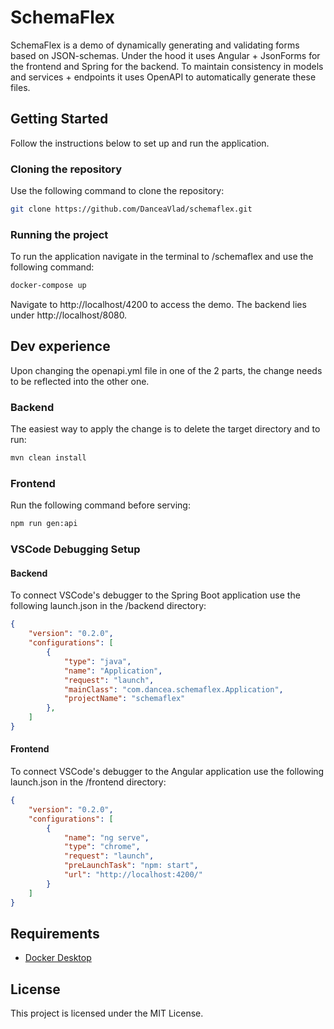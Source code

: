 # SchemaFlex

SchemaFlex is a demo of dynamically generating and validating forms based on JSON-schemas. Under the hood it uses Angular + JsonForms for the frontend and Spring for the backend. To maintain consistency in models and services + endpoints it uses OpenAPI to automatically generate these files.

## Getting Started

Follow the instructions below to set up and run the application.

### Cloning the repository

Use the following command to clone the repository:

```bash
git clone https://github.com/DanceaVlad/schemaflex.git
```

### Running the project

To run the application navigate in the terminal to /schemaflex and use the following command:

```bash
docker-compose up
```

Navigate to http://localhost/4200 to access the demo.
The backend lies under http://localhost/8080.

## Dev experience

Upon changing the openapi.yml file in one of the 2 parts, the change needs to be reflected into the other one.

### Backend

The easiest way to apply the change is to delete the target directory and to run:

```bash
mvn clean install
```

### Frontend

Run the following command before serving:

```bash
npm run gen:api
```

### VSCode Debugging Setup

#### Backend

To connect VSCode's debugger to the Spring Boot application use the following launch.json in the /backend directory:

```json
{
    "version": "0.2.0",
    "configurations": [
        {
            "type": "java",
            "name": "Application",
            "request": "launch",
            "mainClass": "com.dancea.schemaflex.Application",
            "projectName": "schemaflex"
        },
    ]
}
```

#### Frontend

To connect VSCode's debugger to the Angular application use the following launch.json in the /frontend directory:

```json
{
    "version": "0.2.0",
    "configurations": [
        {
            "name": "ng serve",
            "type": "chrome",
            "request": "launch",
            "preLaunchTask": "npm: start",
            "url": "http://localhost:4200/"
        }
    ]
}
```

## Requirements

- [Docker Desktop](https://www.docker.com/)

## License

This project is licensed under the MIT License.
